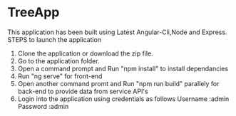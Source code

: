 # TreeApp
This application has been built using Latest Angular-Cli,Node and Express.
STEPS to launch the application
  1. Clone the application or download the zip file.
  2. Go to the application folder.
  3. Open a command prompt and Run "npm install" to install dependancies
  4. Run "ng serve" for front-end
  5. Open another command promt and Run "npm run build" parallely for back-end to provide data from service API's
  6. Login into the application using credentials as follows
       Username :admin
       Password :admin
